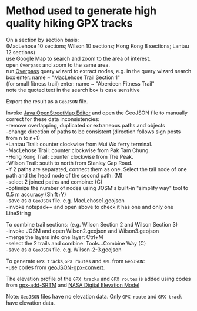 # Method used to generate high quality hiking GPX tracks<br>
On a section by section basis:
<br>(MacLehose 10 sections; Wilson 10 sections; Hong Kong 8 sections; Lantau 12 sections)
<br>use Google Map to search and zoom to the area of interest. 
<br>open `Overpass` and zoom to the same area.
<br>run [Overpass](https://www.overpass-turbo.eu) query wizard to extract nodes, e.g. in the query wizard search box enter: name ~ "MacLehose Trail Section 1"
<br>(for small fitness trail) enter: name ~ "Aberdeen Fitness Trail"
<br>note the quoted text in the search box is case sensitive

Export the result as a `GeoJSON` file.

Invoke [Java OpenStreetMap Editor](https://josm.openstreetmap.de/) and open the GeoJSON file to manually correct for these data inconsistencies:
<br>-remove overlapping, duplicated or extraneous paths and objects
<br>-change direction of paths to be consistent (direction follows sign posts from n to n+1)
<br>-Lantau Trail: counter clockwise from Mui Wo ferry terminal. 
<br>-MacLehose Trail: counter clockwise from Pak Tam Chung.
<br>-Hong Kong Trail: counter clockwise from The Peak. 
<br>-Wilson Trail: south to north from Stanley Gap Road.
<br>-if 2 paths are separated, connect them as one. Select the tail node of one path and the head node of the second path: (M)
<br>-select 2 joined paths and combine: (C) 
<br>-optimize the number of nodes using JOSM's built-in "simplify way" tool to 0.5 m accuracy (Shift+Y)
<br>-save as a `GeoJSON` file. e.g. MacLehose1.geojson
<br>-invoke notepad++ and open above to check it has one and only one LineString

To combine trail sections: (e.g. Wilson Section 2 and Wilson Section 3)
<br>-invoke JOSM and open Wilson2.geojson and Wilson3.geojson
<br>-merge the layers into one layer: Ctrl+M
<br>-select the 2 trails and combine: Tools...Combine Way (C)
<br>-save as a `GeoJSON` file. e.g. Wilson-2-3.geojson

To generate `GPX tracks`,`GPX routes` and `KML` from `GeoJSON`:
<br>-use codes from [geoJSON-gpx-convert](https://github.com/nicholas-fong/geoJSON-gpx-convert). 

The elevation profile of the `GPX tracks` and `GPX routes` is added using codes from [gpx-add-SRTM](https://github.com/nicholas-fong/gpx-add-SRTM) and [NASA Digital Elevation Model](https://earthdata.nasa.gov/learn/articles/new-aster-gdem)

Note: `GeoJSON` files have no elevation data. Only `GPX route` and `GPX track` have elevation data.
